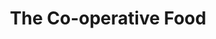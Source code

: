 ---
title: "The Co-operative Food"
url: /derby/the-co-operative-food-scarborough-rise/
shop: Supermarkt
---
